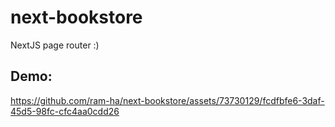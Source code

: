 # next-bookstore

NextJS page router :)

## Demo:
https://github.com/ram-ha/next-bookstore/assets/73730129/fcdfbfe6-3daf-45d5-98fc-cfc4aa0cdd26

